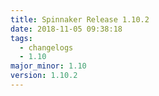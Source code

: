 ```yaml
---
title: Spinnaker Release 1.10.2
date: 2018-11-05 09:38:18
tags:
  - changelogs
  - 1.10
major_minor: 1.10
version: 1.10.2
---
```


<script src="https://gist.github.com/spinnaker-release/cf93cc68547ae25e3d6061c09a37f8c0.js"/>
